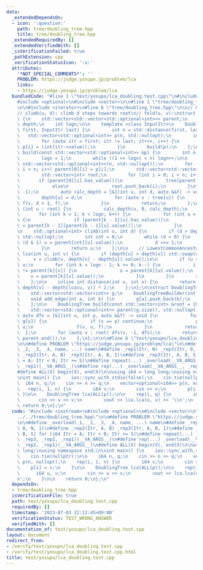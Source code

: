 ```yaml
---
data:
  _extendedDependsOn:
  - icon: ':question:'
    path: tree/doubling_tree.hpp
    title: tree/doubling_tree.hpp
  _extendedRequiredBy: []
  _extendedVerifiedWith: []
  _isVerificationFailed: true
  _pathExtension: cpp
  _verificationStatusIcon: ':x:'
  attributes:
    '*NOT_SPECIAL_COMMENTS*': ''
    PROBLEM: https://judge.yosupo.jp/problem/lca
    links:
    - https://judge.yosupo.jp/problem/lca
  bundledCode: "#line 1 \"test/yosupo/lca_doubling.test.cpp\"\n#include <iostream>\n\
    #include <optional>\n#include <vector>\n\n#line 1 \"tree/doubling_tree.hpp\"\n\
    \n\n#include <iterator>\n#line 6 \"tree/doubling_tree.hpp\"\n\n// 0-indexed\n\
    // climb(u, d): climb d steps towards root\n// fold(u, v):\nstruct DoublingTree\
    \ {\n    std::vector<std::vector<std::optional<int>>> parent;\n    std::vector<int>\
    \ depth;\n    int logn;\n\n    template <class InputItr>\n    DoublingTree(InputItr\
    \ first, InputItr last) {\n        int n = std::distance(first, last);\n     \
    \   std::vector<std::optional<int>> p(n, std::nullopt);\n        int i = 0;\n\
    \        for (auto itr = first; itr != last; itr++, i++) {\n            if (itr->has_value())\
    \ p[i] = (int)itr->value();\n        }\n        build(p);\n    };\n\n    void\
    \ build(const std::vector<std::optional<int>> &p) {\n        int n = p.size();\n\
    \        logn = 1;\n        while ((1 << logn) < n) logn++;\n\n        parent.assign(logn,\
    \ std::vector<std::optional<int>>(n, std::nullopt));\n        for (int i = 0;\
    \ i < n; i++) parent[0][i] = p[i];\n        std::vector<std::vector<int>> tree(n);\n\
    \        std::vector<int> root;\n        for (int i = 0; i < n; i++) {\n     \
    \       if (parent[0][i].has_value())\n                tree[parent[0][i].value()].push_back(i);\n\
    \            else\n                root.push_back(i);\n        }\n\n        depth.assign(n,\
    \ -1);\n        auto calc_depth = [&](int u, int d, auto &&f) -> void {\n    \
    \        depth[u] = d;\n            for (auto v : tree[u]) {\n               \
    \ f(v, d + 1, f);\n            }\n            return;\n        };\n\n        for\
    \ (int u : root) {\n            calc_depth(u, 0, calc_depth);\n        }\n\n \
    \       for (int k = 1; k < logn; k++) {\n            for (int u = 0; u < n; u++)\
    \ {\n                if (parent[k - 1][u].has_value())\n                    parent[k][u]\
    \ = parent[k - 1][parent[k - 1][u].value()];\n            }\n        }\n    };\n\
    \n    std::optional<int> climb(int u, int d) {\n        if (d > depth[u]) return\
    \ std::nullopt;\n        int cnt = 0;\n        while (d > 0) {\n            if\
    \ (d & 1) u = parent[cnt][u].value();\n            d >>= 1;\n            cnt++;\n\
    \        }\n        return u;\n    };\n\n    // LowestCommonAncestor\n    int\
    \ lca(int u, int v) {\n        if (depth[u] > depth[v]) std::swap(u, v);\n   \
    \     v = climb(v, depth[v] - depth[u]).value();\n\n        if (u == v) return\
    \ u;\n        for (int k = logn - 1; k >= 0; k--) {\n            if (parent[k][u]\
    \ != parent[k][v]) {\n                u = parent[k][u].value();\n            \
    \    v = parent[k][v].value();\n            }\n        }\n        return parent[0][u].value();\n\
    \    };\n\n    inline int distance(int u, int v) {\n        return depth[u] +\
    \ depth[v] - depth[lca(u, v)] * 2;\n    };\n};\n\nstruct DoublingTreeBuilder {\n\
    \    std::vector<std::vector<int>> g;\n    DoublingTreeBuilder(int n) : g(n){};\n\
    \    void add_edge(int a, int b) {\n        g[a].push_back(b);\n        g[b].push_back(a);\n\
    \    };\n\n    DoublingTree build(const std::vector<int> &root = {0}) {\n    \
    \    std::vector<std::optional<int>> parent(g.size(), std::nullopt);\n       \
    \ auto dfs = [&](int u, int p, auto &&f) -> void {\n            for (auto v :\
    \ g[u]) {\n                if (v == p) continue;\n                parent[v] =\
    \ u;\n                f(v, u, f);\n            }\n            return;\n      \
    \  };\n        for (auto v : root) dfs(v, -1, dfs);\n        return DoublingTree(parent.begin(),\
    \ parent.end());\n    };\n};\n\n\n#line 6 \"test/yosupo/lca_doubling.test.cpp\"\
    \n\n#define PROBLEM \"https://judge.yosupo.jp/problem/lca\"\n\n#define _overload(_1,\
    \ _2, _3, _4, name, ...) name\n#define _rep1(Itr, N) _rep3(Itr, 0, N, 1)\n#define\
    \ _rep2(Itr, A, B) _rep3(Itr, A, B, 1)\n#define _rep3(Itr, A, B, S) for (i64 Itr\
    \ = A; Itr < B; Itr += S)\n#define repeat(...) _overload(__VA_ARGS__, _rep3, _rep2,\
    \ _rep1)(__VA_ARGS__)\n#define rep(...) _overload(__VA_ARGS__, _rep3, _rep2, _rep1)(__VA_ARGS__)\n\
    #define ALL(X) begin(X), end(X)\n\nusing i64 = long long;\nusing namespace std;\n\
    \nint main() {\n    ios::sync_with_stdio(false);\n    cin.tie(nullptr);\n\n  \
    \  i64 n, q;\n    cin >> n >> q;\n    vector<optional<i64>> p(n, nullopt);\n \
    \   rep(i, 1, n) {\n        i64 v;\n        cin >> v;\n        p[i] = v;\n   \
    \ }\n\n    DoublingTree lca(ALL(p));\n\n    rep(i, q) {\n        i64 u, v;\n \
    \       cin >> u >> v;\n        cout << lca.lca(u, v) << '\\n';\n    }\n\n   \
    \ return 0;\n};\n"
  code: "#include <iostream>\n#include <optional>\n#include <vector>\n\n#include \"\
    ../../tree/doubling_tree.hpp\"\n\n#define PROBLEM \"https://judge.yosupo.jp/problem/lca\"\
    \n\n#define _overload(_1, _2, _3, _4, name, ...) name\n#define _rep1(Itr, N) _rep3(Itr,\
    \ 0, N, 1)\n#define _rep2(Itr, A, B) _rep3(Itr, A, B, 1)\n#define _rep3(Itr, A,\
    \ B, S) for (i64 Itr = A; Itr < B; Itr += S)\n#define repeat(...) _overload(__VA_ARGS__,\
    \ _rep3, _rep2, _rep1)(__VA_ARGS__)\n#define rep(...) _overload(__VA_ARGS__, _rep3,\
    \ _rep2, _rep1)(__VA_ARGS__)\n#define ALL(X) begin(X), end(X)\n\nusing i64 = long\
    \ long;\nusing namespace std;\n\nint main() {\n    ios::sync_with_stdio(false);\n\
    \    cin.tie(nullptr);\n\n    i64 n, q;\n    cin >> n >> q;\n    vector<optional<i64>>\
    \ p(n, nullopt);\n    rep(i, 1, n) {\n        i64 v;\n        cin >> v;\n    \
    \    p[i] = v;\n    }\n\n    DoublingTree lca(ALL(p));\n\n    rep(i, q) {\n  \
    \      i64 u, v;\n        cin >> u >> v;\n        cout << lca.lca(u, v) << '\\\
    n';\n    }\n\n    return 0;\n};\n"
  dependsOn:
  - tree/doubling_tree.hpp
  isVerificationFile: true
  path: test/yosupo/lca_doubling.test.cpp
  requiredBy: []
  timestamp: '2023-07-03 22:12:45+09:00'
  verificationStatus: TEST_WRONG_ANSWER
  verifiedWith: []
documentation_of: test/yosupo/lca_doubling.test.cpp
layout: document
redirect_from:
- /verify/test/yosupo/lca_doubling.test.cpp
- /verify/test/yosupo/lca_doubling.test.cpp.html
title: test/yosupo/lca_doubling.test.cpp
---
```


